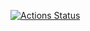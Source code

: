 [![Actions Status](https://github.com/armanm/in_recurrence/workflows/In%20Recurrence%20Tests/badge.svg)](https://github.com/armanm/in_recurrence/actions)
